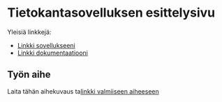 # Tietokantasovelluksen esittelysivu

Yleisiä linkkejä:

* [Linkki sovellukseeni](http://laol.users.cs.helsinki.fi/tsoha)
* [Linkki dokumentaatiooni](https://www.github.com)

## Työn aihe

Laita tähän aihekuvaus ta[linkki valmiiseen aiheeseen](http://advancedkittenry.github.io/suunnittelu_ja_tyoymparisto/aiheet/Keskustelufoorumi.html)
